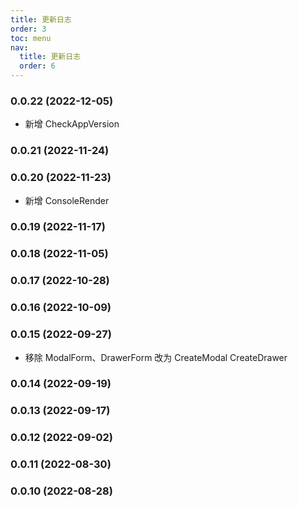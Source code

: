 ```yaml
---
title: 更新日志
order: 3
toc: menu
nav:
  title: 更新日志
  order: 6
---
```


### 0.0.22 (2022-12-05)

- 新增 CheckAppVersion

### 0.0.21 (2022-11-24)

### 0.0.20 (2022-11-23)

- 新增 ConsoleRender

### 0.0.19 (2022-11-17)

### 0.0.18 (2022-11-05)

### 0.0.17 (2022-10-28)

### 0.0.16 (2022-10-09)

### 0.0.15 (2022-09-27)

- 移除 ModalForm、DrawerForm 改为 CreateModal CreateDrawer

### 0.0.14 (2022-09-19)

### 0.0.13 (2022-09-17)

### 0.0.12 (2022-09-02)

### 0.0.11 (2022-08-30)

### 0.0.10 (2022-08-28)
